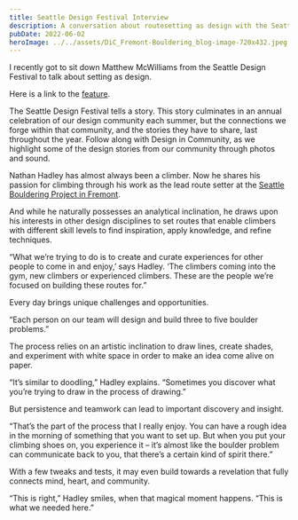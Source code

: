 ```yaml
---
title: Seattle Design Festival Interview
description: A conversation about routesetting as design with the Seattle Design Festival.
pubDate: 2022-06-02
heroImage: ../../assets/DiC_Fremont-Bouldering_blog-image-720x432.jpeg
---
```


I recently got to sit down Matthew McWilliams from the Seattle Design Festival to talk about setting as design.

Here is a link to the [feature](https://seadesignfest.org/blog/design-in-community-seattle-bouldering-project/).

The Seattle Design Festival tells a story. This story culminates in an annual celebration of our design community each summer, but the connections we forge within that community, and the stories they have to share, last throughout the year. Follow along with Design in Community, as we highlight some of the design stories from our community through photos and sound.

Nathan Hadley has almost always been a climber. Now he shares his passion for climbing through his work as the lead route setter at the [Seattle Bouldering Project in Fremont](https://seattleboulderingproject.com/).

And while he naturally possesses an analytical inclination, he draws upon his interests in other design disciplines to set routes that enable climbers with different skill levels to find inspiration, apply knowledge, and refine techniques.

“What we’re trying to do is to create and curate experiences for other people to come in and enjoy,’ says Hadley. ‘The climbers coming into the gym, new climbers or experienced climbers. These are the people we’re focused on building these routes for.”

Every day brings unique challenges and opportunities.

“Each person on our team will design and build three to five boulder problems.”

The process relies on an artistic inclination to draw lines, create shades, and experiment with white space in order to make an idea come alive on paper.

“It’s similar to doodling,” Hadley explains. “Sometimes you discover what you’re trying to draw in the process of drawing.”

But persistence and teamwork can lead to important discovery and insight.

“That’s the part of the process that I really enjoy. You can have a rough idea in the morning of something that you want to set up. But when you put your climbing shoes on, you experience it – it’s almost like the boulder problem can communicate back to you, that there’s a certain kind of spirit there.”

With a few tweaks and tests, it may even build towards a revelation that fully connects mind, heart, and community.

“This is right,” Hadley smiles, when that magical moment happens. “This is what we needed here.”


